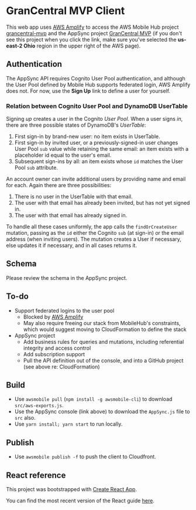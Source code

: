 # GranCentral MVP Client

This web app uses [AWS Amplify](https://github.com/aws/aws-amplify) to access
the AWS Mobile Hub project [grancentral-mvp](https://console.aws.amazon.com/mobilehub/home?region=us-east-2#/4eb8b899-bc2c-44b5-b8b7-f925fd26e269/build) and
the AppSync project [GranCentral MVP](https://us-east-2.console.aws.amazon.com/appsync/home?region=us-east-2#/z6ilk6cmyrbinh4sbax7acdqjq/v1/home)
(if you don't see this project when you click the link,
make sure you've selected the **us-east-2 Ohio** region in the upper right of the AWS page).

## Authentication

The AppSync API requires Cognito User Pool authentication,
and although the User Pool defined by Mobile Hub supports federated login,
AWS Amplify does not.
For now, use the **Sign Up** link to define a user for yourself.

### Relation between Cognito User Pool and DynamoDB UserTable

Signing *up* creates a user in the Cognito *User Pool*.
When a user signs *in*,
there are three possible states of DynamoDB's *UserTable*:
1. First sign-in by brand-new user: no item exists in UserTable.
1. First sign-in by invited user, or a previously-signed-in user
   changes User Pool `sub` value while retaining the same email:
   an item exists with a placeholder id equal to the user's email.
1. Subsequent sign-ins by all:
   an item exists whose `id` matches the User Pool `sub` attribute.

An account owner can invite additional users by providing name and email for each.
Again there are three possibilities:
1. There is no user in the UserTable with that email.
1. The user with that email has already been invited,
but has not yet signed in.
1. The user with that email has already signed in.

To handle all these cases uniformly,
the app calls the `findOrCreateUser` mutation,
passing as the `id` either the Cognito `sub` (at sign-in)
or the email address (when inviting users).
The mutation creates a User if necessary,
else updates it if necessary,
and in all cases returns it.

## Schema

Please review the schema in the AppSync project.

## To-do
- Support federated logins to the user pool
  - Blocked by
    [AWS Amplify](https://github.com/aws/aws-amplify/issues/45)
  - May also require freeing our stack from MobileHub's constraints,
    which would suggest moving to CloudFormation to define the stack
- AppSync project
  - Add business rules for queries and mutations,
    including referential integrity and access control
  - Add subscription support
  - Pull the API definition out of the console, and into a GitHub project
    (see above re: CloudFormation)

## Build

- Use `awsmobile pull` (`npm install -g awsmobile-cli`) to download `src/aws-exports.js`.
- Use the AppSync console (link above) to download the `AppSync.js` file to `src` also.
- Use `yarn install; yarn start` to run locally.

## Publish

- Use `awsmobile publish -f` to push the client to Cloudfront.

## React reference

This project was bootstrapped with [Create React App](https://github.com/facebookincubator/create-react-app).

You can find the most recent version of the React guide [here](https://github.com/facebookincubator/create-react-app/blob/master/packages/react-scripts/template/README.md).
